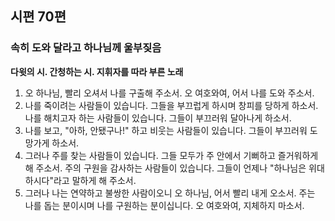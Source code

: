 ## 시편 70편

### 속히 도와 달라고 하나님께 울부짖음
**다윗의 시. 간청하는 시. 지휘자를 따라 부른 노래**
1. 오 하나님, 빨리 오셔서 나를 구출해 주소서. 오 여호와여, 어서 나를 도와 주소서.
2. 나를 죽이려는 사람들이 있습니다. 그들을 부끄럽게 하시며 창피를 당하게 하소서. 나를 해치고자 하는 사람들이 있습니다. 그들이 부끄러워 달아나게 하소서.
3. 나를 보고, "아하, 안됐구나!" 하고 비웃는 사람들이 있습니다. 그들이 부끄러워 도망가게 하소서.
4. 그러나 주를 찾는 사람들이 있습니다. 그들 모두가 주 안에서 기뻐하고 즐거워하게 해 주소서. 주의 구원을 감사하는 사람들이 있습니다. 그들이 언제나 "하나님은 위대하시다"라고 말하게 해 주소서.
5. 그러나 나는 연약하고 불쌍한 사람이오니 오 하나님, 어서 빨리 내게 오소서. 주는 나를 돕는 분이시며 나를 구원하는 분이십니다. 오 여호와여, 지체하지 마소서.